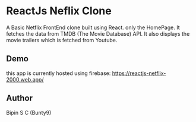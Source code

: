 # ReactJs Neflix Clone

A Basic Netflix FrontEnd clone built using React.
only the HomePage.
It fetches the data from TMDB (The Movie Database) API.
It also displays the movie trailers which is fetched from Youtube.

## Demo

this app is currently hosted using firebase:
https://reactjs-netflix-2000.web.app/

## Author

Bipin S C (Bunty9)
